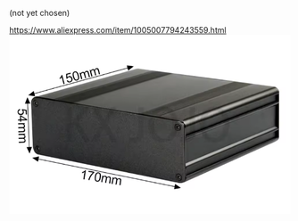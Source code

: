 (not yet chosen)



https://www.aliexpress.com/item/1005007794243559.html
![](img/Screenshot%202024-12-25%20at%2003.02.37.png)
